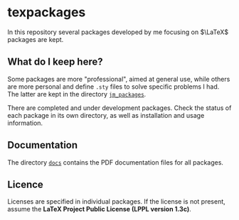 # texpackages
In this repository several packages developed by me focusing on $\LaTeX$ packages are kept.

## What do I keep here?
Some packages are more "professional", aimed at general use, while others are more personal and define `.sty` files to solve specific problems I had. The latter are kept in the directory [`jm_packages`](./jm_packages).

There are completed and under development packages. Check the status of each package in its own directory, as well as installation and usage information.

## Documentation
The directory [`docs`](./docs) contains the PDF documentation files for all packages.

## Licence
Licenses are specified in individual packages. If the license is not present, assume the **LaTeX Project Public License (LPPL version 1.3c)**.
